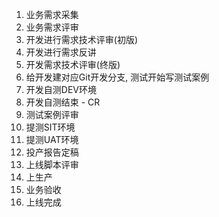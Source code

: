 1. 业务需求采集
2. 业务需求评审
3. 开发进行需求技术评审(初版)
4. 开发进行需求反讲
5. 开发需求技术评审(终版)
6. 给开发建对应Git开发分支, 测试开始写测试案例
7. 开发自测DEV环境
8. 开发自测结束 - CR
9. 测试案例评审
10. 提测SIT环境
11. 提测UAT环境
12. 投产报告定稿
13. 上线脚本评审
14. 上生产
15. 业务验收
16. 上线完成